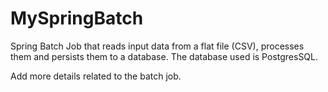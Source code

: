 # MySpringBatch
Spring Batch Job that reads input data from a flat file (CSV), processes them and persists them to a database. The database used is PostgresSQL.

Add more details related to the batch job.
